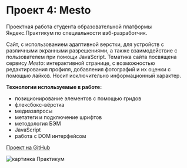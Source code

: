 # Проект 4: Mesto


Проектная работа студента образовательной платформы Яндекс.Практикум по специальности вэб-разработчик.


Сайт, с использованием адаптивной верстки, для устройств с различными экранными разрешениями, а также взаимодействие с пользователем при помощи JavaScript. Тематика сайта посвящена сервису *Mesto*: интерактивной странице, с возможностью редактирования профиля, добавления фотографий и их оценки с помощью лайков. Носит исключительно информационный характер.


**Технологии используемые в работе:**
- позиционирование элементов с помощью гридов
- флексбокс-вёрстка
- медиазапросы
- метатеги и подключение шрифтов
- методология БЭМ
- JavaScript
- работа с DOM интерфейсом

[Проект на GitHub](https://vladimir-chernyshov.github.io/mesto/index.html)

![картинка Практикум](https://4.bp.blogspot.com/-B07LKQPM4Fo/UhpT7p-RjjI/AAAAAAAAPsM/wy8u4BQdU94/s400/imprimir+varias+fotos+en+una+sola+p%C3%A1gina.jpg "Mesto")